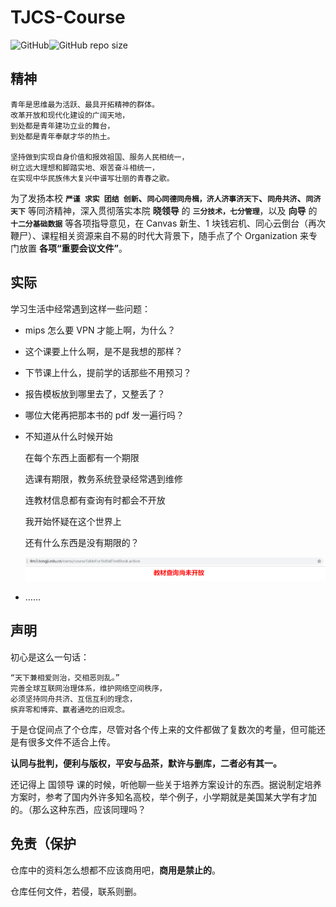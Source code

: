 # TJCS-Course

![GitHub](https://img.shields.io/github/license/TJ-CSCCG/TJCS-Course?color=green)![GitHub repo size](https://img.shields.io/github/repo-size/TJ-CSCCG/TJCS-Course)

## 精神

```Chinese
青年是思维最为活跃、最具开拓精神的群体。
改革开放和现代化建设的广阔天地，
到处都是青年建功立业的舞台，
到处都是青年奉献才华的热土。

坚持做到实现自身价值和报效祖国、服务人民相统一，
树立远大理想和脚踏实地、艰苦奋斗相统一，
在实现中华民族伟大复兴中谱写壮丽的青春之歌。
```

为了发扬本校 **`严谨 求实 团结 创新`、`同心同德同舟楫，济人济事济天下`、`同舟共济`、`同济天下`** 等同济精神，深入贯彻落实本院 **晓领导** 的 **`三分技术，七分管理`**，以及 **向导** 的 **`十二分基础数据`** 等各项指导意见，在 Canvas 新生、1 块钱宕机、同心云倒台（再次鞭尸）、课程相关资源来自不易的时代大背景下，随手点了个 Organization 来专门放置 **各项“重要会议文件”**。



## 实际

学习生活中经常遇到这样一些问题：

* mips 怎么要 VPN 才能上啊，为什么？

* 这个课要上什么啊，是不是我想的那样？

* 下节课上什么，提前学的话那些不用预习？

* 报告模板放到哪里去了，又整丢了？

* 哪位大佬再把那本书的 pdf 发一遍行吗？

* 不知道从什么时候开始

  在每个东西上面都有一个期限

  选课有期限，教务系统登录经常遇到维修

  连教材信息都有查询有时都会不开放

  我开始怀疑在这个世界上

  还有什么东西是没有期限的？

  ![期限](./img/期限.png)

* ……



## 声明

初心是这么一句话：

```Chinese
“天下兼相爱则治，交相恶则乱。”
完善全球互联网治理体系，维护网络空间秩序，
必须坚持同舟共济、互信互利的理念，
摈弃零和博弈、赢者通吃的旧观念。
```

于是仓促间点了个仓库，尽管对各个传上来的文件都做了复数次的考量，但可能还是有很多文件不适合上传。

**认同与批判，便利与版权，平安与品茶，默许与删库，二者必有其一。**

还记得上 国领导 课的时候，听他聊一些关于培养方案设计的东西。据说制定培养方案时，参考了国内外许多知名高校，举个例子，小学期就是美国某大学有才加的。（那么这种东西，应该同理吗？



## 免责（保护

仓库中的资料怎么想都不应该商用吧，**商用是禁止的**。

仓库任何文件，若侵，联系则删。